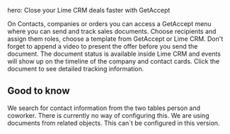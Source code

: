 hero: Close your Lime CRM deals faster with GetAccept

On Contacts, companies or orders you can access a GetAccept menu where you can send and track sales documents.
Choose recipients and assign them roles, choose a template from GetAccept or Lime CRM. Don't forget to append a video to present the offer before you send the document.
The document status is available inside Lime CRM and events will show up on the timeline of the company and contact cards. Click the document to see detailed tracking information.

## Good to know

We search for contact information from the two tables person and coworker. There is currently no way of configuring this. We are using documents from related objects. This can´t be configured in this version.
